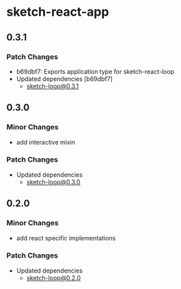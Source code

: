 # sketch-react-app

## 0.3.1

### Patch Changes

- b69dbf7: Exports application type for sketch-react-loop
- Updated dependencies [b69dbf7]
  - sketch-loop@0.3.1

## 0.3.0

### Minor Changes

- add interactive mixin

### Patch Changes

- Updated dependencies
  - sketch-loop@0.3.0

## 0.2.0

### Minor Changes

- add react specific implementations

### Patch Changes

- Updated dependencies
  - sketch-loop@0.2.0
